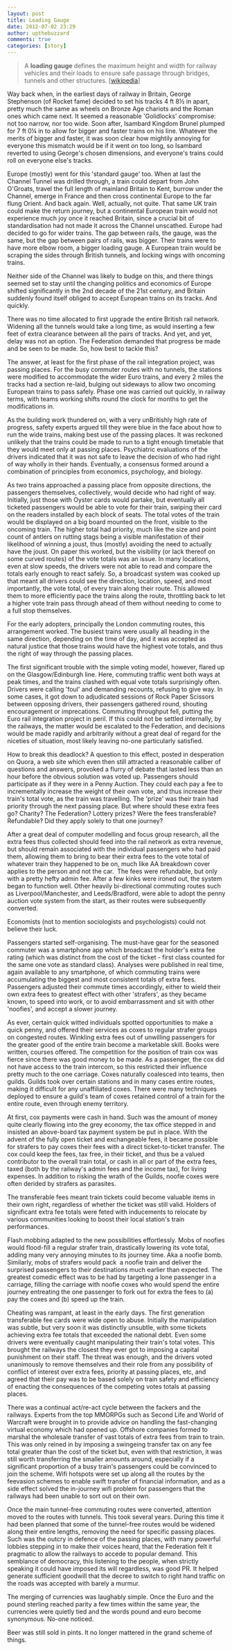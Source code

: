 ```yaml
---
layout: post
title: Loading Gauge
date: 2012-07-02 23:29
author: upthebuzzard
comments: true
categories: [story]
---
```

> A <strong>loading gauge</strong> defines the maximum height and width for railway vehicles and their loads to ensure safe passage through bridges, tunnels and other structures. [<a title="so what is a &quot;loading gauge&quot;?" href="http://en.wikipedia.org/wiki/Loading_gauge"  >wikipedia</a>]

Way back when, in the earliest days of railway in Britain, George Stephenson (of Rocket fame) decided to set his tracks 4 ft 8½ in apart, pretty much the same as wheels on Bronze Age chariots and the Roman ones which came next. It seemed a reasonable 'Golidlocks' compromise: not too narrow, nor too wide. Soon after, Isambard Kingdom Brunel plumped for 7 ft 0¼ in to allow for bigger and faster trains on his line. Whatever the merits of bigger and faster, it was soon clear how mightily annoying for everyone this mismatch would be if it went on too long, so Isambard reverted to using George's chosen dimensions, and everyone's trains could roll on everyone else's tracks.

Europe (mostly) went for this 'standard gauge' too. When at last the Channel Tunnel was drilled through, a train could depart from John O'Groats, travel the full length of mainland Britain to Kent, burrow under the Channel, emerge in France and then cross continental Europe to the far flung Orient. And back again. Well, actually, not quite. That same UK train could make the return journey, but a continental European train would not experience much joy once it reached Britain, since a crucial bit of standardisation had not made it across the Channel unscathed. Europe had decided to go for wider trains. The gap between rails, the gauge, was the same, but the gap between pairs of rails, was bigger. Their trains were to have more elbow room, a bigger loading gauge. A European train would be scraping the sides through British tunnels, and locking wings with oncoming trains.

Neither side of the Channel was likely to budge on this, and there things seemed set to stay until the changing politics and economics of Europe shifted significantly in the 2nd decade of the 21st century, and Britain suddenly found itself obliged to accept European trains on its tracks. And quickly.

There was no time allocated to first upgrade the entire British rail network. Widening all the tunnels would take a long time, as would inserting a few feet of extra clearance between all the pairs of tracks. And yet, and yet, delay was not an option. The Federation demanded that progress be made and be seen to be made. So, how best to tackle this?

The answer, at least for the first phase of the rail integration project, was passing places. For the busy commuter routes with no tunnels, the stations were modified to accommodate the wider Euro trains, and every 2 miles the tracks had a section re-laid, bulging out sideways to allow two oncoming European trains to pass safely. Phase one was carried out quickly, in railway terms, with teams working shifts round the clock for months to get the modifications in.

As the building work thundered on, with a very unBritishly high rate of progress, safety experts argued till they were blue in the face about how to run the wide trains, making best use of the passing places. It was reckoned unlikely that the trains could be made to run to a tight enough timetable that they would meet only at passing places. Psychiatric evaluations of the drivers indicated that it was not safe to leave the decision of who had right of way wholly in their hands. Eventually, a consensus formed around a combination of principles from economics, psychology, and biology.

As two trains approached a passing place from opposite directions, the passengers themselves, collectively, would decide who had right of way. Initially, just those with Oyster cards would partake, but eventually all ticketed passengers would be able to vote for their train, swiping their card on the readers installed by each block of seats. The total votes of the train would be displayed on a big board mounted on the front, visible to the oncoming train. The higher total had priority, much like the size and point count of antlers on rutting stags being a visible manifestation of their likelihood of winning a joust, thus (mostly) avoiding the need to actually have the joust. On paper this worked, but the visibility (or lack thereof on some curved routes) of the vote totals was an issue. In many locations, even at slow speeds, the drivers were not able to read and compare the totals early enough to react safely. So, a broadcast system was cooked up that meant all drivers could see the direction, location, speed, and most importantly, the vote total, of every train along their route. This allowed them to more efficiently pace the trains along the route, throttling back to let a higher vote train pass through ahead of them without needing to come to a full stop themselves.

For the early adopters, principally the London commuting routes, this arrangement worked. The busiest trains were usually all heading in the same direction, depending on the time of day, and it was accepted as natural justice that those trains would have the highest vote totals, and thus the right of way through the passing places.

The first significant trouble with the simple voting model, however, flared up on the Glasgow/Edinburgh line. Here, commuting traffic went both ways at peak times, and the trains clashed with equal vote totals surprisingly often. Drivers were calling 'foul' and demanding recounts, refusing to give way. In some cases, it got down to adjudicated sessions of Rock Paper Scissors between opposing drivers, their passengers gathered round, shouting encouragement or imprecations. Commuting throughput fell, putting the Euro rail integration project in peril. If this could not be settled internally, by the railways, the matter would be escalated to the Federation, and decisions would be made rapidly and arbitrarily without a great deal of regard for the niceties of situation, most likely leaving no-one particularly satisfied.

How to break this deadlock? A question to this effect, posted in desperation on Quora, a web site which even then still attracted a reasonable caliber of questions and answers, provoked a flurry of debate that lasted less than an hour before the obvious solution was voted up. Passengers should participate as if they were in a Penny Auction. They could each pay a fee to incrementally increase the weight of their own vote, and thus increase their train's total vote, as the train was travelling. The 'prize' was their train had priority through the next passing place. But where should these extra fees go? Charity? The Federation? Lottery prizes? Were the fees transferable? Refundable? Did they apply solely to that one journey?

After a great deal of computer modelling and focus group research, all the extra fees thus collected should feed into the rail network as extra revenue, but should remain associated with the individual passengers who had paid them, allowing them to bring to bear their extra fees to the vote total of whatever train they happened to be on, much like AA breakdown cover applies to the person and not the car.  The fees were refundable, but only with a pretty hefty admin fee. After a few kinks were ironed out, the system began to function well. Other heavily bi-directional commuting routes such as Liverpool/Manchester, and Leeds/Bradford, were able to adopt the penny auction vote system from the start, as their routes were subsequently converted.

Economists (not to mention sociologists and psychologists) could not believe their luck.

Passengers started self-organising. The must-have gear for the seasoned commuter was a smartphone app which broadcast the holder's extra fee rating (which was distinct from the cost of the ticket - first class counted for the same one vote as standard class). Analyses were published in real time, again available to any smartphone, of which commuting trains were accumulating the biggest and most consistent totals of extra fees. Passengers adjusted their commute times accordingly, either to wield their own extra fees to greatest effect with other 'strafers', as they became known, to speed into work, or to avoid embarrassment and sit with other 'noofies', and accept a slower journey.

As ever, certain quick witted individuals spotted opportunities to make a quick penny, and offered their services as coxes to regular strafer groups on congested routes. Winkling extra fees out of unwilling passengers for the greater good of the entire train become a marketable skill. Books were written, courses offered. The competition for the position of train cox was fierce since there was good money to be made. As a passenger, the cox did not have access to the train intercom, so this restricted their influence pretty much to the one carriage. Coxes naturally coalesced into teams, then guilds. Guilds took over certain stations and in many cases entire routes, making it difficult for any unaffiliated coxes. There were many techniques deployed to ensure a guild's team of coxes retained control of a train for the entire route, even through enemy territory.

At first, cox payments were cash in hand. Such was the amount of money quite clearly flowing into the grey economy, the tax office stepped in and insisted an above-board tax payment system be put in place. With the advent of the fully open ticket and exchangeable fees, it became possible for strafers to pay coxes their fees with a direct ticket-to-ticket transfer. The cox could keep the fees, tax free, in their ticket, and thus be a valued contributor to the overall train total, or cash in all or part of the extra fees, taxed (both by the railway's admin fees and the income tax), for living expenses. In addition to risking the wrath of the Guilds, noofie coxes were often derided by strafers as parasites.

The transferable fees meant train tickets could become valuable items in their own right, regardless of whether the ticket was still valid. Holders of significant extra fee totals were feted with inducements to relocate by various communities looking to boost their local station's train performances.

Flash mobbing adapted to the new possibilities effortlessly. Mobs of noofies would flood-fill a regular strafer train, drastically lowering its vote total, adding many very annoying minutes to its journey time. Aka a noofie bomb. Similarly, mobs of strafers would pack  a noofie train and deliver the surprised passengers to their destinations much earlier than expected. The greatest comedic effect was to be had by targeting a lone passenger in a carriage, filling the carriage with noofie coxes who would spend the entire journey entreating the one passenger to fork out for extra the fees to (a) pay the coxes and (b) speed up the train.

Cheating was rampant, at least in the early days. The first generation transferable fee cards were wide open to abuse. Initially the manipulation was subtle, but very soon it was distinctly unsubtle, with some tickets achieving extra fee totals that exceeded the national debt. Even some drivers were eventually caught manipulating their train's total votes. This brought the railways the closest they ever got to imposing a capital punishment on their staff. The threat was enough, and the drivers voted unanimously to remove themselves and their role from any possibility of conflict of interest over extra fees, priority at passing places, etc, and agreed that their pay was to be based solely on train safety and efficiency of enacting the consequences of the competing votes totals at passing places.

There was a continual act/re-act cycle between the fackers and the railways. Experts from the top MMORPGs such as Second Life and World of Warcraft were brought in to provide advice on handling the fast-changing virtual economy which had opened up. Offshore companies formed to marshal the wholesale transfer of vast totals of extra fees from train to train. This was only reined in by imposing a swingeing transfer tax on any fee total greater than the cost of the ticket but, even with that restriction, it was still worth transferring the smaller amounts around, especially if a significant proportion of a busy train's passengers could be convinced to join the scheme. Wifi hotspots were set up along all the routes by the feevasion schemes to enable swift transfer of financial information, and as a side effect solved the in-journey wifi problem for passengers that the railways had been unable to sort out on their own.

Once the main tunnel-free commuting routes were converted, attention moved to the routes with tunnels. This took several years. During this time it had been planned that some of the tunnel-free routes would be widened along their entire lengths, removing the need for specific passing places. Such was the outcry in defence of the passing places, with many powerful lobbies stepping in to make their voices heard, that the Federation felt it pragmatic to allow the railways to accede to popular demand. This semblance of democracy, this listening to the people, when strictly speaking it could have imposed its will regardless, was good PR. It helped generate sufficient goodwill that the decree to switch to right hand traffic on the roads was accepted with barely a murmur.

The merging of currencies was laughably simple. Once the Euro and the pound sterling reached parity a few times within the same year, the currencies were quietly tied and the words pound and euro become synonymous. No-one noticed.

Beer was still sold in pints. It no longer mattered in the grand scheme of things.
